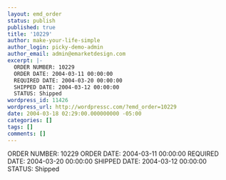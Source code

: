 ```yaml
---
layout: emd_order
status: publish
published: true
title: '10229'
author: make-your-life-simple
author_login: picky-demo-admin
author_email: admin@emarketdesign.com
excerpt: |-
  ORDER NUMBER: 10229
  ORDER DATE: 2004-03-11 00:00:00
  REQUIRED DATE: 2004-03-20 00:00:00
  SHIPPED DATE: 2004-03-12 00:00:00
  STATUS: Shipped
wordpress_id: 11426
wordpress_url: http://wordpressc.com/?emd_order=10229
date: 2004-03-18 02:29:00.000000000 -05:00
categories: []
tags: []
comments: []
---
```

ORDER NUMBER: 10229
ORDER DATE: 2004-03-11 00:00:00
REQUIRED DATE: 2004-03-20 00:00:00
SHIPPED DATE: 2004-03-12 00:00:00
STATUS: Shipped

